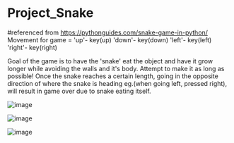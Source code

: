 # Project_Snake
#referenced from https://pythonguides.com/snake-game-in-python/
Movement for game = 
'up'- key(up)
'down'- key(down)
'left'- key(left)
'right'- key(right)

Goal of the game is to have the 'snake' eat the object and have it grow longer while avoiding the walls and it's body. 
Attempt to make it as long as possible!
Once the snake reaches a certain length, going in the opposite direction of where the snake is heading eg.(when going left, pressed right), will result in game over due to snake eating itself.

![image](https://github.com/user-attachments/assets/c74475a5-04be-4f40-b3a3-f4a9da76b007)



![image](https://github.com/user-attachments/assets/27fc3fb9-ac34-4a72-ad93-0402f428bc4b)



![image](https://github.com/user-attachments/assets/9bea8fe9-61f8-4fef-b5a5-9e319bd64b4d)







